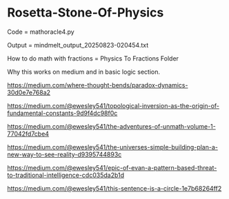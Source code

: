 # Rosetta-Stone-Of-Physics
Code = mathoracle4.py


Output = mindmelt_output_20250823-020454.txt


How to do math with fractions = Physics To Fractions Folder


Why this works on medium and in basic logic section.

https://medium.com/where-thought-bends/paradox-dynamics-30d0e7e768a2

https://medium.com/@ewesley541/topological-inversion-as-the-origin-of-fundamental-constants-9d9f4dc98f0c

https://medium.com/@ewesley541/the-adventures-of-unmath-volume-1-77042fd7cbe4

https://medium.com/@ewesley541/the-universes-simple-building-plan-a-new-way-to-see-reality-d9395744893c

https://medium.com/@ewesley541/epic-of-evan-a-pattern-based-threat-to-traditional-intelligence-cdc035da2b1d

https://medium.com/@ewesley541/this-sentence-is-a-circle-1e7b68264ff2
